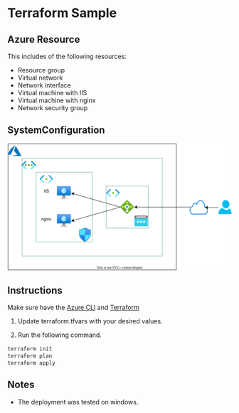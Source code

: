 # Terraform Sample
## Azure Resource
This includes of the following resources:
- Resource group
- Virtual network
- Network interface
- Virtual machine with IIS
- Virtual machine with nginx
- Network security group


## SystemConfiguration
![SystemConfiguration](/img/SystemConfiguration.svg)

## Instructions
Make sure have the [Azure CLI](https://learn.microsoft.com/ja-jp/cli/azure/install-azure-cli) and [Terraform](https://www.terraform.io/downloads)

1. Update terraform.tfvars with your desired values.

2. Run the following command.

```bash:bash
terraform init
terraform plan
terraform apply
```

## Notes
- The deployment was tested on windows.
